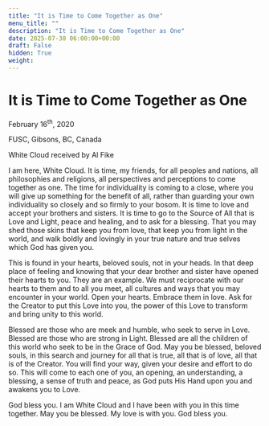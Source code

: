 ```yaml
---
title: "It is Time to Come Together as One"
menu_title: ""
description: "It is Time to Come Together as One"
date: 2025-07-30 06:00:00+00:00
draft: False
hidden: True
weight:
---
```

# It is Time to Come Together as One

February 16<sup>th</sup>, 2020

FUSC, Gibsons, BC, Canada

White Cloud received by Al Fike

I am here, White Cloud. It is time, my friends, for all peoples and nations, all philosophies and religions, all perspectives and perceptions to come together as one. The time for individuality is coming to a close, where you will give up something for the benefit of all, rather than guarding your own individuality so closely and so firmly to your bosom. It is time to love and accept your brothers and sisters. It is time to go to the Source of All that is Love and Light, peace and healing, and to ask for a blessing. That you may shed those skins that keep you from love, that keep you from light in the world, and walk boldly and lovingly in your true nature and true selves which God has given you.

This is found in your hearts, beloved souls, not in your heads. In that deep place of feeling and knowing that your dear brother and sister have opened their hearts to you. They are an example. We must reciprocate with our hearts to them and to all you meet, all cultures and ways that you may encounter in your world. Open your hearts. Embrace them in love. Ask for the Creator to put this Love into you, the power of this Love to transform and bring unity to this world.

Blessed are those who are meek and humble, who seek to serve in Love. Blessed are those who are strong in Light. Blessed are all the children of this world who seek to be in the Grace of God. May you be blessed, beloved souls, in this search and journey for all that is true, all that is of love, all that is of the Creator. You will find your way, given your desire and effort to do so. This will come to each one of you, an opening, an understanding, a blessing, a sense of truth and peace, as God puts His Hand upon you and awakens you to Love.

God bless you. I am White Cloud and I have been with you in this time together. May you be blessed. My love is with you. God bless you.
